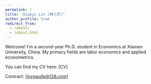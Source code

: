 ```yaml
---
permalink: /
title: "Xiaoyi Lin (林小艺)"
author_profile: true
redirect_from: 
  - /about/
  - /about.html
---
```


Welcome! I'm a second-year Ph.D. student in Economics at Xiamen University, China. My primary fields are labor economics and applied econometrics.

You can find my CV here: [CV]

Contract: [lxyswufe@126.com]
